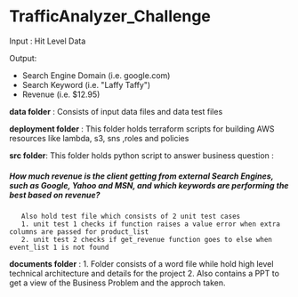 # TrafficAnalyzer_Challenge


Input : Hit Level Data 


Output: 
- Search Engine Domain (i.e. google.com) 
- Search Keyword (i.e. "Laffy Taffy") 
- Revenue (i.e. $12.95)

**data folder** : Consists of input data files and data test files

**deployment folder** : This folder holds terraform scripts for building AWS resources like lambda, s3, sns ,roles and policies

**src folder**: This folder holds python script to answer business question :
##### How much revenue is the client getting from external Search Engines, such as Google, Yahoo and MSN, and which keywords are performing the best based on revenue?
       Also hold test file which consists of 2 unit test cases 
       1. unit test 1 checks if function raises a value error when extra columns are passed for product_list
       2. unit test 2 checks if get_revenue function goes to else when event_list 1 is not found
     
**documents folder** : 1. Folder consists of a word file while hold high level technical architecture and details for the project
                2. Also contains a PPT to get a view of the Business Problem and the approch taken.
            
            



